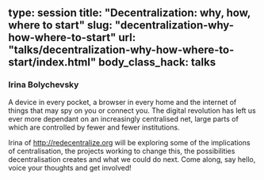 type: session
title: "Decentralization: why, how, where to start"
slug: "decentralization-why-how-where-to-start"
url: "talks/decentralization-why-how-where-to-start/index.html"
body_class_hack: talks
---

### Irina Bolychevsky

A device in every pocket, a browser in every home and the internet of things that may spy on you or connect you. The digital revolution has left us ever more dependant on an increasingly centralised net, large parts of which are controlled by fewer and fewer institutions. 

Irina of http://redecentralize.org will be exploring some of the implications of centralisation, the projects working to change this, the possibilities decentralisation creates and what we could do next. 
Come along, say hello, voice your thoughts and get involved!